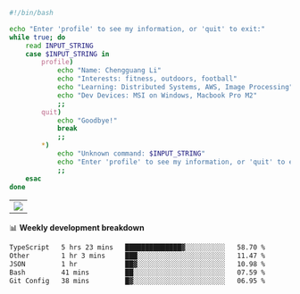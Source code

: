 ```bash
#!/bin/bash

echo "Enter 'profile' to see my information, or 'quit' to exit:"
while true; do
    read INPUT_STRING
    case $INPUT_STRING in
        profile)
            echo "Name: Chengguang Li"
            echo "Interests: fitness, outdoors, football"
            echo "Learning: Distributed Systems, AWS, Image Processing"
            echo "Dev Devices: MSI on Windows, Macbook Pro M2"
            ;;
        quit)
            echo "Goodbye!"
            break
            ;;
        *)
            echo "Unknown command: $INPUT_STRING"
            echo "Enter 'profile' to see my information, or 'quit' to exit:"
            ;;
    esac
done

```

<!--Contribution Graph-->
<table>
  <tr>
    <td>
      <picture>
        <source media="(prefers-color-scheme: light)" srcset="https://github-readme-activity-graph.vercel.app/graph?username=chengguang-li&theme=xcode&bg_color=FF000000&color=000000&hide_border=true" />
        <img src="https://github-readme-activity-graph.vercel.app/graph?username=chengguang-li&theme=xcode&bg_color=FF000000&hide_border=true" />
      </picture>
  </tr>
</table>

📊 **Weekly development breakdown**

<!--START_SECTION:waka-->

```txt
TypeScript   5 hrs 23 mins   ██████████████▓░░░░░░░░░░   58.70 %
Other        1 hr 3 mins     ███░░░░░░░░░░░░░░░░░░░░░░   11.47 %
JSON         1 hr            ██▓░░░░░░░░░░░░░░░░░░░░░░   10.98 %
Bash         41 mins         ██░░░░░░░░░░░░░░░░░░░░░░░   07.59 %
Git Config   38 mins         █▓░░░░░░░░░░░░░░░░░░░░░░░   06.95 %
```

<!--END_SECTION:waka-->

